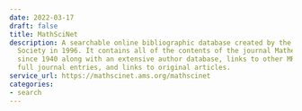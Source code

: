```yaml
---
date: 2022-03-17
draft: false
title: MathSciNet
description: A searchable online bibliographic database created by the American Mathematical
  Society in 1996. It contains all of the contents of the journal Mathematical Reviews
  since 1940 along with an extensive author database, links to other MR entries, citations,
  full journal entries, and links to original articles.
service_url: https://mathscinet.ams.org/mathscinet
categories:
- search
---
```



